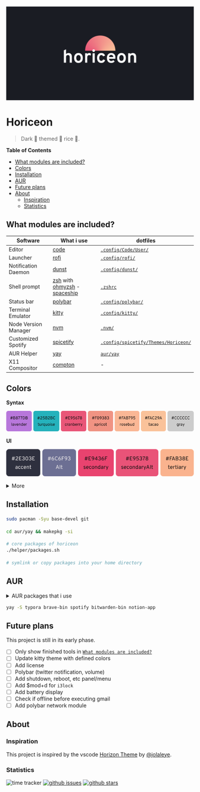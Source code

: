 ![Horiceon](.github/header.png)

# Horiceon

> Dark 🌆 themed 🎨 rice 🍚.

<!-- START doctoc generated TOC please keep comment here to allow auto update -->
<!-- DON'T EDIT THIS SECTION, INSTEAD RE-RUN doctoc TO UPDATE -->
**Table of Contents**

- [What modules are included?](#what-modules-are-included)
- [Colors](#colors)
- [Installation](#installation)
- [AUR](#aur)
- [Future plans](#future-plans)
- [About](#about)
  - [Inspiration](#inspiration)
  - [Statistics](#statistics)

<!-- END doctoc generated TOC please keep comment here to allow auto update -->

## What modules are included?

| Software             | What i use                                                   | dotfiles                                                     |
| -------------------- | ------------------------------------------------------------ | ------------------------------------------------------------ |
| Editor               | [code](https://github.com/microsoft/vscode)                  | [`.config/Code/User/`](.config/Code/User)                    |
| Launcher             | [rofi](https://github.com/davatorium/rofi)                   | [`.config/rofi/`](.config/rofi)                              |
| Notification Daemon  | [dunst](https://github.com/dunst-project/dunst)              | [`.config/dunst/`](.config/dunst/) |
| Shell prompt         | [zsh](https://zsh.org) with [ohmyzsh](https://github.com/ohmyzsh/ohmyzsh) - [spaceship](https://github.com/denysdovhan/spaceship-prompt) | [`.zshrc`](.zshrc)                                           |
| Status bar           | [polybar](https://github.com/polybar/polybar)                | [`.config/polybar/`](.config/polybar/)                       |
| Terminal Emulator    | [kitty](https://sw.kovidgoyal.net/kitty)                     | [`.config/kitty/`](.config/kitty)                            |
| Node Version Manager | [nvm](https://github.com/nvm-sh/nvm)                         | [`.nvm/`](.nvm)                                              |
| Customized Spotify   | [spicetify](https://github.com/khanhas/spicetify-cli)        | [`.config/spicetify/Themes/Horiceon/`](.config/spicetify/Themes/Horiceon) |
| AUR Helper           | [yay](https://github.com/Jguer/yay)                          | [`aur/yay`](aur/yay)                                         |
| X11 Compositor       | [compton](https://github.com/chjj/compton/)                  | -                                                            |

## Colors

**Syntax**

![colors-syntax](.github/colors-syntax.png)

**UI**

![ui-colors-accents](.github/ui-colors-accents.png)

<details>
    <summary>More</summary>

  ![ui-colors-base](.github/ui-colors-base.png)

  ![ui-status-colors](.github/ui-status-colors.png)

  **ANSI**

  ![ansi](.github/ansi.png)

  **Alpha Variations**

  ![alpha-variations](.github/alpha-variations.png)

</details>

## Installation

```bash
sudo pacman -Syu base-devel git

cd aur/yay && makepkg -si

# core packages of horiceon
./helper/packages.sh

# symlink or copy packages into your home directory
```

## AUR

<details>
    <summary>AUR packages that i use</summary>

    | Software         | What i use                                             | AUR Nam         |
    | ---------------- | ------------------------------------------------------ | --------------- |
    | Browser          | [Brave](https://brave.com/)                            | `brave-bin`     |
    | Music Client     | [Spotify](https://www.spotify.com/)                    | `spotify`       |
    | Notes            | [Notion](https://www.notion.so/)                       | `notion-app`    |
    | Password Manager | [Bitwarden](https://github.com/bitwarden/desktop)      | `bitwarden-bin` |
    | Screenshot       | [Flameshot](https://github.com/lupoDharkael/flameshot) | `flameshot`     |
    | WYSIWYG Editor   | [Typora](https://typora.io/)                           | `typora`        |

</details>

```bash
yay -S typora brave-bin spotify bitwarden-bin notion-app
```

## Future plans

This project is still in its early phase.

* [ ] Only show finished tools in [`What modules are included?`](#what-modules-are-included)
* [ ] Update kitty theme with defined colors
* [ ] Add license
* [ ] Polybar (twitter notification, volume)
* [ ] Add shutdown, reboot, etc panel/menu
* [ ] Add $mod+d for `i3lock`
* [ ] Add battery display
* [ ] Check if offline before executing gmail
* [ ] Add polybar network module

## About

### Inspiration

This project is inspired by the vscode [Horizon Theme](https://marketplace.visualstudio.com/items?itemName=jolaleye.horizon-theme-vscode) by [@jolaleye](https://github.com/jolaleye).

### Statistics

![time tracker](https://wakatime.com/badge/github/shiftgeist/horiceon.svg) [![github issues](https://img.shields.io/github/issues/shiftgeist/horiceon)](https://github.com/shiftgeist/horiceon/issues) [![github stars](https://img.shields.io/github/stars/shiftgeist/horiceon)](https://github.com/shiftgeist/horiceon/stargazers)
